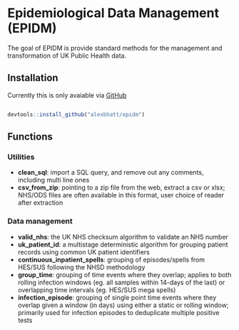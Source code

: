 
# Epidemiological Data Management (EPIDM)

<!-- badges: start -->
<!-- badges: end -->

The goal of EPIDM is provide standard methods for the management and transformation of UK Public Health data.

## Installation

Currently this is only avaiable via [GitHub](https://github.com/alexbhatt/epidm)

``` r

devtools::install_github("alexbhatt/epidm")

```

## Functions 

### Utilities 

 + __clean_sql__: import a SQL query, and remove out any comments, including multi line ones
 + __csv_from_zip__: pointing to a zip file from the web, extract a csv or xlsx; NHS/ODS files are often available in this format, user choice of reader after extraction
 
### Data management

 + __valid_nhs__: the UK NHS checksum algorithm to validate an NHS number
 + __uk_patient_id__: a multistage deterministic algorithm for grouping patient records using common UK patient identifiers
 + __continuous_inpatient_spells__: grouping of episodes/spells from HES/SUS following the NHSD methodology
 + __group_time__: grouping of time events where they overlap; applies to both rolling infection windows (eg. all samples within 14-days of the last) or overlapping time intervals (eg. HES/SUS mega spells)
 + __infection_episode__: grouping of single point time events where they overlap given a window (in days) using either a static or rolling window; primarily used for infection episodes to deduplicate multiple positive tests
